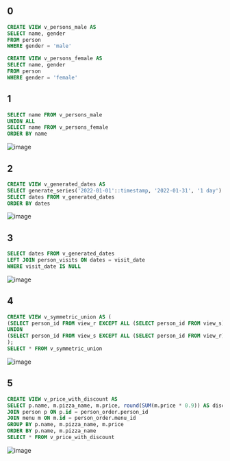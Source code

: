 ## 0
```sql
CREATE VIEW v_persons_male AS
SELECT name, gender 
FROM person
WHERE gender = 'male'

CREATE VIEW v_persons_female AS
SELECT name, gender 
FROM person
WHERE gender = 'female'
```

## 1
```sql
SELECT name FROM v_persons_male
UNION ALL
SELECT name FROM v_persons_female
ORDER BY name
```
![image](https://github.com/ishouldbefound/SQL/assets/144837901/1e785d1e-076a-488d-b731-64019544af38)


## 2
```sql
CREATE VIEW v_generated_dates AS 
SELECT generate_series('2022-01-01'::timestamp, '2022-01-31', '1 day')::date AS dates;
SELECT dates FROM v_generated_dates
ORDER BY dates
```
![image](https://github.com/ishouldbefound/SQL/assets/144837901/a8f7467c-5b19-4b6e-80cc-4a0fa7b08b83)


## 3
```sql
SELECT dates FROM v_generated_dates
LEFT JOIN person_visits ON dates = visit_date
WHERE visit_date IS NULL
```
![image](https://github.com/ishouldbefound/SQL/assets/144837901/6ad17f51-140d-4251-908c-63ee93ac16ee)

## 4
```sql
CREATE VIEW v_symmetric_union AS (
(SELECT person_id FROM view_r EXCEPT ALL (SELECT person_id FROM view_s))
UNION
(SELECT person_id FROM view_s EXCEPT ALL (SELECT person_id FROM view_r))
);
SELECT * FROM v_symmetric_union
```
![image](https://github.com/ishouldbefound/SQL/assets/144837901/bd9d1e52-dc97-4f43-8d5e-33fc1ac62f81)

## 5
```sql
CREATE VIEW v_price_with_discount AS
SELECT p.name, m.pizza_name, m.price, round(SUM(m.price * 0.9)) AS discount_price FROM person_order
JOIN person p ON p.id = person_order.person_id
JOIN menu m ON m.id = person_order.menu_id
GROUP BY p.name, m.pizza_name, m.price
ORDER BY p.name, m.pizza_name
SELECT * FROM v_price_with_discount
```
![image](https://github.com/ishouldbefound/SQL/assets/144837901/b2224d84-10b4-40cd-b64c-888eaa5aee44)
